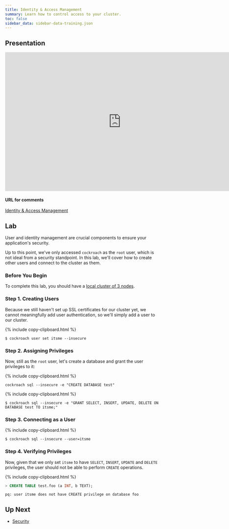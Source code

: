 ```yaml
---
title: Identity & Access Management
summary: Learn how to control access to your cluster.
toc: false
sidebar_data: sidebar-data-training.json
---
```


<div id="toc"></div>

## Presentation

<iframe src="https://docs.google.com/presentation/d/e/2PACX-1vRCnd6jA1VlsfozEjJukJSZgrMA83qTFeWiMc5mP7moYxy3tOcTT8NHsEnt2eAkHKT9J6XVjDUgbiTv/embed?start=false&loop=false" frameborder="0" width="756" height="454" allowfullscreen="true" mozallowfullscreen="true" webkitallowfullscreen="true"></iframe>

#### URL for comments

[Identity & Access Management](https://docs.google.com/presentation/d/1_koVGEYbs-rmjFtHovzMFvXb1Jte-3xO5KsdavAxu7E/)

## Lab

User and identity management are crucial components to ensure your application's security.

Up to this point, we've only accessed `cockroach` as the `root` user, which is not ideal from a security standpoint. In this lab, we'll cover how to create other users and connect to the cluster as them.

### Before You Begin

To complete this lab, you should have a [local cluster of 3 nodes](3-node-local-insecure-cluster.html).

### Step 1. Creating Users

Because we still haven't set up SSL certificates for our cluster yet, we cannot meaningfully add user authentication, so we'll simply add a user to our cluster.

{% include copy-clipboard.html %}
~~~ shell
$ cockroach user set itsme --insecure
~~~

### Step 2. Assigning Privileges

Now, still as the `root` user, let's create a database and grant the user privileges to it:

{% include copy-clipboard.html %}
~~~ shell
cockroach sql --insecure -e "CREATE DATABASE test"
~~~

{% include copy-clipboard.html %}
~~~ shell
$ cockroach sql --insecure -e "GRANT SELECT, INSERT, UPDATE, DELETE ON DATABASE test TO itsme;"
~~~

### Step 3. Connecting as a User

{% include copy-clipboard.html %}
~~~ shell
$ cockroach sql --insecure --user=itsme
~~~

### Step 4. Verifying Privileges

Now, given that we only set `itsme` to have `SELECT`, `INSERT`, `UPDATE` and `DELETE` privileges, the user should not be able to perform `CREATE` operations.

{% include copy-clipboard.html %}
~~~ sql
> CREATE TABLE test.foo (a INT, b TEXT);
~~~

~~~
pq: user itsme does not have CREATE privilege on database foo
~~~

## Up Next

- [Security](security.html)
